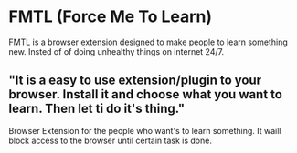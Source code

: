 # FMTL (Force Me To Learn)

FMTL is a browser extension designed to make people to learn something new. Insted of of doing unhealthy things on internet 24/7.

## "It is a easy to use extension/plugin to your browser. Install it and choose what you want to learn. Then let ti do it's thing."


Browser Extension for the people who want's to learn something. It waill block access to the browser until certain task is done.
